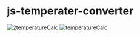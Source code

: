 # js-temperater-converter
![2temperatureCalc](https://user-images.githubusercontent.com/61211600/99080708-de2d8700-25eb-11eb-9429-2aef891c7d79.JPG)
![temperatureCalc](https://user-images.githubusercontent.com/61211600/99080716-e1287780-25eb-11eb-85ce-3ac66ea03fa3.JPG)
